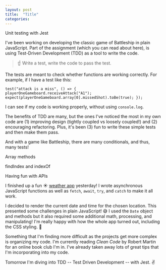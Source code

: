 ```yaml
---
layout: post
title:  "Title"
categories: 
---
```


Unit testing with Jest

I've been working on developing the classic game of Battleship in plain JavaScript. Part of the assignment (which you can read about here), is using Test-Driven Development (TDD) as a tool to write the code.

> ☝️ Write a test, write the code to pass the test.

The tests are meant to check whether functions are working correctly. For example, if I have a test like this:

`test("attack is a miss", () => {
  playerOneGameboard.receiveAttack("A1");
  expect(playerOneGameboard.array[0].missedShot).toBe(true);
});`

I can see if my code is working properly, without using `console.log`. 

The benefits of TDD are many, but the ones I've noticed the most in my own code are (1) improving design (tightly coupled vs loosely coupled!) and (2) encouraging refactoring. Plus, it's been (3) fun to write these simple tests and then make them pass.

And with a game like Battleship, there are many conditionals, and thus, many tests!



Array methods

findIndex and indexOf 



Having fun with APIs

I finished up a fun ☀️ [weather app](https://rusty-reebs.github.io/weather-app/) yesterday! I wrote asynchronous JavaScript functions as well as `fetch`, `await`, `try`, and `catch` to make it all work.

I decided to render the current date and time for the chosen location. This presented some challenges in plain JavaScript! 😅 I used the `Date` object and methods but it also required some additional math, processing, and manipulating! I'm really happy with how the whole app turned out, including the CSS styling. 🤩

Something that I'm finding more difficult as the projects get more complex is organizing my code. I'm currently reading *Clean Code* by Robert Martin for an online book club I'm in. I've already taken away lots of great tips that I'm incorporating into my code.

Tomorrow I'm diving into TDD -- Test Driven Development -- with Jest. ✌️


